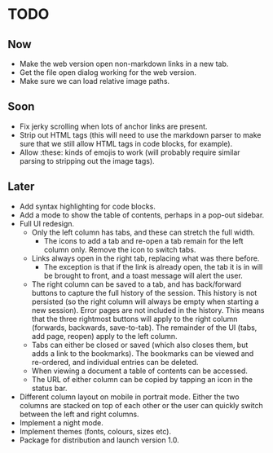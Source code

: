 # TODO

## Now

* Make the web version open non-markdown links in a new tab.
* Get the file open dialog working for the web version.
* Make sure we can load relative image paths.

## Soon

* Fix jerky scrolling when lots of anchor links are present.
* Strip out HTML tags (this will need to use the markdown parser to make sure
  that we still allow HTML tags in code blocks, for example).
* Allow :these: kinds of emojis to work (will probably require similar parsing
  to stripping out the image tags).

## Later

* Add syntax highlighting for code blocks.
* Add a mode to show the table of contents, perhaps in a pop-out sidebar.
* Full UI redesign.
  + Only the left column has tabs, and these can stretch the full width.
    - The icons to add a tab and re-open a tab remain for the left column only.
      Remove the icon to switch tabs.
  + Links always open in the right tab, replacing what was there before.
    - The exception is that if the link is already open, the tab it is in will
      be brought to front, and a toast message will alert the user.
  + The right column can be saved to a tab, and has back/forward buttons to
    capture the full history of the session. This history is not persisted (so
    the right column will always be empty when starting a new session). Error
    pages are not included in the history. This means that the three rightmost
    buttons will apply to the right column (forwards, backwards, save-to-tab).
    The remainder of the UI (tabs, add page, reopen) apply to the left column.
  + Tabs can either be closed or saved (which also closes them, but adds a link
    to the bookmarks). The bookmarks can be viewed and re-ordered, and
    individual entries can be deleted.
  + When viewing a document a table of contents can be accessed.
  + The URL of either column can be copied by tapping an icon in the status bar.
* Different column layout on mobile in portrait mode. Either the two columns are
  stacked on top of each other or the user can quickly switch between the left
  and right columns.
* Implement a night mode.
* Implement themes (fonts, colours, sizes etc).
* Package for distribution and launch version 1.0.
